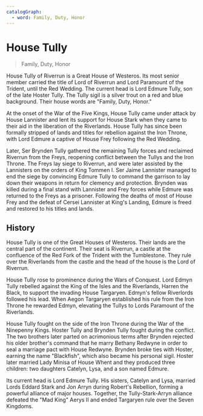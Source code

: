 ```yaml
---
catalogGraph:
  - word: Family, Duty, Honor
---
```


# House Tully

> Family, Duty, Honor

House Tully of Riverrun is a Great House of Westeros. Its most senior member carried the title of Lord of Riverrun and Lord Paramount of the Trident, until the Red Wedding. The current head is Lord Edmure Tully, son of the late Hoster Tully. The Tully sigil is a silver trout on a red and blue background. Their house words are "Family, Duty, Honor."

At the onset of the War of the Five Kings, House Tully came under attack by House Lannister and lent its support for House Stark when they came to their aid in the liberation of the Riverlands. House Tully has since been formally stripped of lands and titles for rebellion against the Iron Throne, with Lord Edmure a captive of House Frey following the Red Wedding.

Later, Ser Brynden Tully gathered the remaining Tully forces and reclaimed Riverrun from the Freys, reopening conflict between the Tullys and the Iron Throne. The Freys lay siege to Riverrun, and were later assisted by the Lannisters on the orders of King Tommen I. Ser Jaime Lannister managed to end the siege by convincing Edmure Tully to command the garrison to lay down their weapons in return for clemency and protection. Brynden was killed during a final stand with Lannister and Frey forces while Edmure was returned to the Freys as a prisoner. Following the deaths of most of House Frey and the defeat of Cersei Lannister at King's Landing, Edmure is freed and restored to his titles and lands.

## History

House Tully is one of the Great Houses of Westeros. Their lands are the central part of the continent. Their seat is Riverrun, a castle at the confluence of the Red Fork of the Trident with the Tumblestone. They rule over the Riverlands from the castle and the head of the house is the Lord of Riverrun.

House Tully rose to prominence during the Wars of Conquest. Lord Edmyn Tully rebelled against the King of the Isles and the Riverlands, Harren the Black, to support the invading House Targaryen. Edmyn's fellow Riverlords followed his lead. When Aegon Targaryen established his rule from the Iron Throne he rewarded Edmyn, elevating the Tullys to Lords Paramount of the Riverlands.

House Tully fought on the side of the Iron Throne during the War of the Ninepenny Kings. Hoster Tully and Brynden Tully fought during the conflict. The two brothers later parted on acrimonious terms after Brynden rejected his older brother's command that he marry Bethany Redwyne in order to seal a marriage pact with House Redwyne. Brynden broke ties with Hoster, earning the name "Blackfish", which also became his personal sigil. Hoster later married Lady Minisa of House Whent and they produced three children: two daughters Catelyn, Lysa, and a son named Edmure.

Its current head is Lord Edmure Tully. His sisters, Catelyn and Lysa, married Lords Eddard Stark and Jon Arryn during Robert's Rebellion, forming a powerful alliance of major houses. Together, the Tully-Stark-Arryn alliance defeated the "Mad King" Aerys II and ended Targaryen rule over the Seven Kingdoms.
